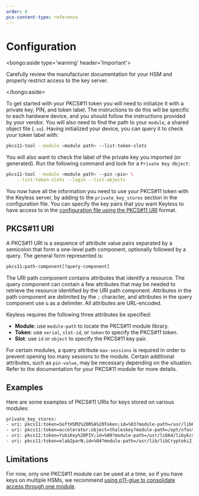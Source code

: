 ```yaml
---
order: 0
pcx-content-type: reference
---
```


# Configuration

<bongo:aside type='warning' header='Important'>

Carefully review the manufacturer documentation for your HSM and properly restrict access to the key server.

</bongo:aside>

To get started with your PKCS#11 token you will need to initialize it with a private key, PIN, and token label. The instructions to do this will be specific to each hardware device, and you should follow the instructions provided by your vendor. You will also need to find the path to your `module`, a shared object file (`.so`). Having initialized your device, you can query it to check your token label with:

```bash
pkcs11-tool --module <module path> --list-token-slots
```

You will also want to check the label of the private key you imported (or generated). Run the following command and look for a `Private Key Object`:

```bash
pkcs11-tool --module <module path> --pin <pin> \
    --list-token-slots --login --list-objects
```

You now have all the information you need to use your PKCS#11 token with the Keyless server, by adding to the `private_key_stores` section in the configuration file. You can specify the key pairs that you want Keyless to have access to in the [configuration file using the PKCS#11 URI](https://tools.ietf.org/html/rfc7512) format.

## PKCS#11 URI

A PKCS#11 URI is a sequence of attribute value pairs separated by a semicolon that form a one-level path component, optionally followed by a query. The general form represented is:

```txt
pkcs11:path-component[?query-component]
```

The URI path component contains attributes that identify a resource. The query component can contain a few attributes that may be needed to retrieve the resource identified by the URI path component. Attributes in the path component are delimited by the `;` character, and attributes in the query component use `&` as a delimiter. All attributes are URL-encoded.

Keyless requires the following three attributes be specified:

- **Module**: use `module-path` to locate the PKCS#11 module library.
- **Token**: use `serial`, `slot-id`, or `token` to specify the PKCS#11 token.
- **Slot**: use `id` or `object` to specify the PKCS#11 key pair.

For certain modules, a query attribute `max-sessions` is required in order to prevent opening too many sessions to the module. Certain additional attributes, such as `pin-value`, may be necessary depending on the situation. Refer to the documentation for your PKCS#11 module for more details.

## Examples

Here are some examples of PKCS#11 URIs for keys stored on various modules:

```txt
private_key_stores:
- uri: pkcs11:token=SoftHSM2%20RSA%20Token;id=%03?module-path=/usr/lib64/libsofthsm2.so&pin-value=1234
- uri: pkcs11:token=accelerator;object=thaleskey?module-path=/opt/nfast/toolkits/pkcs11/libcknfast.so
- uri: pkcs11:token=YubiKey%20PIV;id=%00?module-path=/usr/lib64/libykcs11.so&pin-value=123456&max-sessions=1
- uri: pkcs11:token=elab2parN;id=%04?module-path=/usr/lib/libCryptoki2_64.so&pin-value=crypto1
```

## Limitations

For now, only one PKCS#11 module can be used at a time, so if you have keys on multiple HSMs, we recommend [using p11-glue to consolidate access through one module](https://p11-glue.github.io/p11-glue/).
